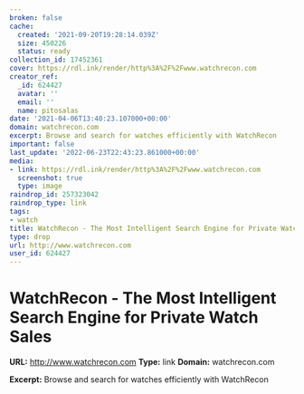 ```yaml
---
broken: false
cache:
  created: '2021-09-20T19:28:14.039Z'
  size: 450226
  status: ready
collection_id: 17452361
cover: https://rdl.ink/render/http%3A%2F%2Fwww.watchrecon.com
creator_ref:
  _id: 624427
  avatar: ''
  email: ''
  name: pitosalas
date: '2021-04-06T13:40:23.107000+00:00'
domain: watchrecon.com
excerpt: Browse and search for watches efficiently with WatchRecon
important: false
last_update: '2022-06-23T22:43:23.861000+00:00'
media:
- link: https://rdl.ink/render/http%3A%2F%2Fwww.watchrecon.com
  screenshot: true
  type: image
raindrop_id: 257323042
raindrop_type: link
tags:
- watch
title: WatchRecon - The Most Intelligent Search Engine for Private Watch Sales
type: drop
url: http://www.watchrecon.com
user_id: 624427
---
```


# WatchRecon - The Most Intelligent Search Engine for Private Watch Sales

**URL:** http://www.watchrecon.com
**Type:** link
**Domain:** watchrecon.com

**Excerpt:** Browse and search for watches efficiently with WatchRecon
